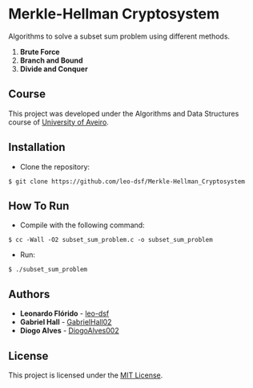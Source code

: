 # Merkle-Hellman Cryptosystem
Algorithms to solve a subset sum problem using different methods.
1. **Brute Force**
2. **Branch and Bound**
3. **Divide and Conquer**

## Course
This project was developed under the Algorithms and Data Structures course of [University of Aveiro](https://www.ua.pt/).

## Installation
* Clone the repository:
```console
$ git clone https://github.com/leo-dsf/Merkle-Hellman_Cryptosystem
```

## How To Run
* Compile with the following command:
```console
$ cc -Wall -O2 subset_sum_problem.c -o subset_sum_problem
```

* Run:
```console
$ ./subset_sum_problem
```

## Authors
* **Leonardo Flórido** - [leo-dsf](https://github.com/leo-dsf)
* **Gabriel Hall** - [GabrielHall02](https://github.com/GabrielHall02)
* **Diogo Alves** - [DiogoAlves002](https://github.com/DiogoAlves002)

## License
This project is licensed under the [MIT License](LICENSE).
